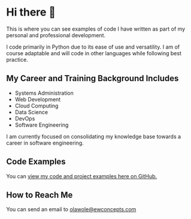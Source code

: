 # Hi there 👋

This is where you can see examples of code I have written as part of my personal and professional development.

I code primarily in Python due to its ease of use and versatility. I am of course adaptable and will code in other languages while following best practice.

## My Career and Training Background Includes
* Systems Administration
* Web Development
* Cloud Computing
* Data Science
* DevOps
* Software Engineering

I am currently focused on consolidating my knowledge base towards a career in software engineering.

## Code Examples
You can [view my code and project examples here on GitHub.](https://github.com/wole777/wole777/tree/main)

## How to Reach Me
You can send an email to olawole@ewconcepts.com
<!--
**wole777/wole777** is a ✨ _special_ ✨ repository because its `README.md` (this file) appears on your GitHub profile.

Here are some ideas to get you started:

- 🔭 I’m currently working on ...
- 🌱 I’m currently learning ...
- 👯 I’m looking to collaborate on ...
- 🤔 I’m looking for help with ...
- 💬 Ask me about ...
- 📫 How to reach me: ...
- 😄 Pronouns: ...
- ⚡ Fun fact: ...
-->
